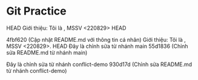 # Git Practice
HEAD
Giới thiệu: Tôi là <Nhu Y de thuong>, MSSV <220829>
 HEAD


4fbf620 (Cập nhật README.md với thông tin cá nhân)
Giới thiệu: Tôi là <Nhu Y de thuong>, MSSV <220829>.
 HEAD
Đây là chỉnh sửa từ nhánh main
55d1836 (Chỉnh sửa README.md từ nhánh main)

Đây là chỉnh sửa từ nhánh conflict-demo 930d17d (Chỉnh sửa README.md từ nhánh conflict-demo)
